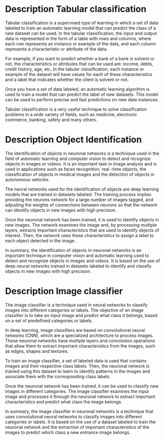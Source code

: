 # Description Tabular classification

Tabular classification is a supervised type of learning in which a set of data labeled to train an automatic learning model that can predict the class of a new dataset can be used. In the tabular classification, the input and output data is represented in the form of a table with rows and columns, where each row represents an instance or example of the data, and each column represents a characteristic or attribute of the data.

For example, if you want to predict whether a bank of a bank is solvent or not, the characteristics or attributes that can be used are: income, debts, credit history, age, etc. In the tabular classification, each instance or example of the dataset will have values for each of these characteristics and a label that indicates whether the client is solvent or not.

Once you have a set of data labeled, an automatic learning algorithm is used to train a model that can predict the label of new datasets. This model can be used to perform precise and fast predictions on new data instances.

Tabular classification is a very useful technique to solve classification problems in a wide variety of fields, such as medicine, electronic commerce, banking, safety and many others.

# Description Object Identification

The identification of objects in neuronal networks is a technique used in the field of automatic learning and computer vision to detect and recognize objects in images or videos. It is an important task in image analysis and is used in applications such as faces recognition, real -time objects, the classification of objects in medical images and the detection of objects in autonomous vehicles.

The neural networks used for the identification of objects are deep learning models that are trained in datasets labeled. The training process implies providing the neurons network for a large number of images tagged, and adjusting the weights of connections between neurons so that the network can identify objects in new images with high precision.

Once the neuronal network has been trained, it is used to identify objects in new images. The network examines the image and, by processing multiple layers, extracts important characteristics that are used to identify objects of interest. Then, the network uses these characteristics to assign a label to each object detected in the image.

In summary, the identification of objects in neuronal networks is an important technique in computer vision and automatic learning used to detect and recognize objects in images and videos. It is based on the use of deep neural networks trained in datasets labeled to identify and classify objects in new images with high precision.

# Description Image classifier

The image classifier is a technique used in neural networks to classify images into different categories or labels. The objective of an image classifier is to take an input image and predict what class it belongs, based on a set of predefined categories or labels.

In deep learning, image classifiers are based on convolutional neural networks (CNN), which are a specialized architecture to process images. These neuronal networks have multiple layers and convolution operations that allow them to extract important characteristics from the images, such as edges, shapes and textures.

To train an image classifier, a set of labeled data is used that contains images and their respective class labels. Then, the neuronal network is trained using this dataset to learn to identify patterns in the images and associate them with the corresponding class labels.

Once the neuronal network has been trained, it can be used to classify new images in different categories. The image classifier examines the input image and processes it through the neuronal network to extract important characteristics and predict what class the image belongs.

In summary, the image classifier in neuronal networks is a technique that uses convolutional neural networks to classify images into different categories or labels. It is based on the use of a dataset labeled to train the neuronal network and the extraction of important characteristics of the images to predict which class a new entrance image belongs.
